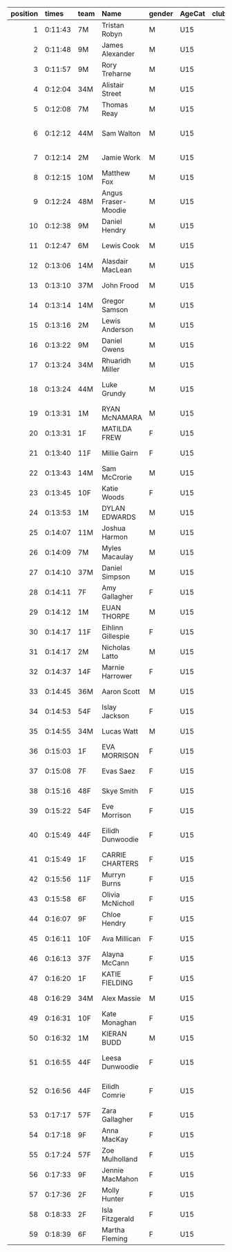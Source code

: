 |   position | times   | team   | Name                | gender   | AgeCat   |   clubnumber | Club name            | Website                                    |
|-----------:|:--------|:-------|:--------------------|:---------|:---------|-------------:|:---------------------|:-------------------------------------------|
|          1 | 0:11:43 | 7M     | Tristan Robyn       | M        | U15      |            7 | Giffnock North AC    | https://www.giffnocknorth.co.uk/           |
|          2 | 0:11:48 | 9M     | James Alexander     | M        | U15      |            9 | Garscube Harriers    | https://www.garscubeharriers.org.uk/       |
|          3 | 0:11:57 | 9M     | Rory Treharne       | M        | U15      |            9 | Garscube Harriers    | https://www.garscubeharriers.org.uk/       |
|          4 | 0:12:04 | 34M    | Alistair Street     | M        | U15      |           34 | Kilbarchan AAC       | https://kilbarchanaac.org.uk/              |
|          5 | 0:12:08 | 7M     | Thomas Reay         | M        | U15      |            7 | Giffnock North AC    | https://www.giffnocknorth.co.uk/           |
|          6 | 0:12:12 | 44M    | Sam Walton          | M        | U15      |           44 | North Ayrshire AAC   | https://naathletics.co.uk/                 |
|          7 | 0:12:14 | 2M     | Jamie Work          | M        | U15      |            2 | Kilmarnock H&AC      | http://www.kilmarnockharriers.com/         |
|          8 | 0:12:15 | 10M    | Matthew Fox         | M        | U15      |           10 | Shettleston Harriers | http://shettlestonharriers.org.uk/         |
|          9 | 0:12:24 | 48M    | Angus Fraser-Moodie | M        | U15      |           48 | Springburn Harriers  | https://www.springburnharriers.co.uk/      |
|         10 | 0:12:38 | 9M     | Daniel Hendry       | M        | U15      |            9 | Garscube Harriers    | https://www.garscubeharriers.org.uk/       |
|         11 | 0:12:47 | 6M     | Lewis Cook          | M        | U15      |            6 | Cambuslang Harriers  | https://cambuslangharriers.org/            |
|         12 | 0:13:06 | 14M    | Alasdair MacLean    | M        | U15      |           14 | Ayr Seaforth AC      | https://www.ayrseaforth.co.uk/             |
|         13 | 0:13:10 | 37M    | John Frood          | M        | U15      |           37 | Law & District AAC   | http://www.lawaac.co.uk/                   |
|         14 | 0:13:14 | 14M    | Gregor Samson       | M        | U15      |           14 | Ayr Seaforth AC      | https://www.ayrseaforth.co.uk/             |
|         15 | 0:13:16 | 2M     | Lewis Anderson      | M        | U15      |            2 | Kilmarnock H&AC      | http://www.kilmarnockharriers.com/         |
|         16 | 0:13:22 | 9M     | Daniel Owens        | M        | U15      |            9 | Garscube Harriers    | https://www.garscubeharriers.org.uk/       |
|         17 | 0:13:24 | 34M    | Rhuaridh Miller     | M        | U15      |           34 | Kilbarchan AAC       | https://kilbarchanaac.org.uk/              |
|         18 | 0:13:24 | 44M    | Luke Grundy         | M        | U15      |           44 | North Ayrshire AAC   | https://naathletics.co.uk/                 |
|         19 | 0:13:31 | 1M     | RYAN McNAMARA       | M        | U15      |            1 | East Kilbride AC     | http://www.ekac.org.uk/                    |
|         20 | 0:13:31 | 1F     | MATILDA FREW        | F        | U15      |            1 | East Kilbride AC     | http://www.ekac.org.uk/                    |
|         21 | 0:13:40 | 11F    | Millie Gairn        | F        | U15      |           11 | Airdrie Harriers     | http://airdrieharriers.org/                |
|         22 | 0:13:43 | 14M    | Sam McCrorie        | M        | U15      |           14 | Ayr Seaforth AC      | https://www.ayrseaforth.co.uk/             |
|         23 | 0:13:45 | 10F    | Katie Woods         | F        | U15      |           10 | Shettleston Harriers | http://shettlestonharriers.org.uk/         |
|         24 | 0:13:53 | 1M     | DYLAN EDWARDS       | M        | U15      |            1 | East Kilbride AC     | http://www.ekac.org.uk/                    |
|         25 | 0:14:07 | 11M    | Joshua Harmon       | M        | U15      |           11 | Airdrie Harriers     | http://airdrieharriers.org/                |
|         26 | 0:14:09 | 7M     | Myles Macaulay      | M        | U15      |            7 | Giffnock North AC    | https://www.giffnocknorth.co.uk/           |
|         27 | 0:14:10 | 37M    | Daniel Simpson      | M        | U15      |           37 | Law & District AAC   | http://www.lawaac.co.uk/                   |
|         28 | 0:14:11 | 7F     | Amy Gallagher       | F        | U15      |            7 | Giffnock North AC    | https://www.giffnocknorth.co.uk/           |
|         29 | 0:14:12 | 1M     | EUAN THORPE         | M        | U15      |            1 | East Kilbride AC     | http://www.ekac.org.uk/                    |
|         30 | 0:14:17 | 11F    | Eihlinn  Gillespie  | F        | U15      |           11 | Airdrie Harriers     | http://airdrieharriers.org/                |
|         31 | 0:14:17 | 2M     | Nicholas Latto      | M        | U15      |            2 | Kilmarnock H&AC      | http://www.kilmarnockharriers.com/         |
|         32 | 0:14:37 | 14F    | Marnie Harrower     | F        | U15      |           14 | Ayr Seaforth AC      | https://www.ayrseaforth.co.uk/             |
|         33 | 0:14:45 | 36M    | Aaron Scott         | M        | U15      |           36 | Larkhall YMCA        | https://www.facebook.com/larkhallharriers/ |
|         34 | 0:14:53 | 54F    | Islay Jackson       | F        | U15      |           54 | VP-Glasgow           | https://www.vp-glasgow.com                 |
|         35 | 0:14:55 | 34M    | Lucas Watt          | M        | U15      |           34 | Kilbarchan AAC       | https://kilbarchanaac.org.uk/              |
|         36 | 0:15:03 | 1F     | EVA MORRISON        | F        | U15      |            1 | East Kilbride AC     | http://www.ekac.org.uk/                    |
|         37 | 0:15:08 | 7F     | Evas Saez           | F        | U15      |            7 | Giffnock North AC    | https://www.giffnocknorth.co.uk/           |
|         38 | 0:15:16 | 48F    | Skye Smith          | F        | U15      |           48 | Springburn Harriers  | https://www.springburnharriers.co.uk/      |
|         39 | 0:15:22 | 54F    | Eve Morrison        | F        | U15      |           54 | VP-Glasgow           | https://www.vp-glasgow.com                 |
|         40 | 0:15:49 | 44F    | Eilidh Dunwoodie    | F        | U15      |           44 | North Ayrshire AAC   | https://naathletics.co.uk/                 |
|         41 | 0:15:49 | 1F     | CARRIE CHARTERS     | F        | U15      |            1 | East Kilbride AC     | http://www.ekac.org.uk/                    |
|         42 | 0:15:56 | 11F    | Murryn Burns        | F        | U15      |           11 | Airdrie Harriers     | http://airdrieharriers.org/                |
|         43 | 0:15:58 | 6F     | Olivia McNicholl    | F        | U15      |            6 | Cambuslang Harriers  | https://cambuslangharriers.org/            |
|         44 | 0:16:07 | 9F     | Chloe Hendry        | F        | U15      |            9 | Garscube Harriers    | https://www.garscubeharriers.org.uk/       |
|         45 | 0:16:11 | 10F    | Ava Millican        | F        | U15      |           10 | Shettleston Harriers | http://shettlestonharriers.org.uk/         |
|         46 | 0:16:13 | 37F    | Alayna McCann       | F        | U15      |           37 | Law & District AAC   | http://www.lawaac.co.uk/                   |
|         47 | 0:16:20 | 1F     | KATIE FIELDING      | F        | U15      |            1 | East Kilbride AC     | http://www.ekac.org.uk/                    |
|         48 | 0:16:29 | 34M    | Alex Massie         | M        | U15      |           34 | Kilbarchan AAC       | https://kilbarchanaac.org.uk/              |
|         49 | 0:16:31 | 10F    | Kate Monaghan       | F        | U15      |           10 | Shettleston Harriers | http://shettlestonharriers.org.uk/         |
|         50 | 0:16:32 | 1M     | KIERAN BUDD         | M        | U15      |            1 | East Kilbride AC     | http://www.ekac.org.uk/                    |
|         51 | 0:16:55 | 44F    | Leesa Dunwoodie     | F        | U15      |           44 | North Ayrshire AAC   | https://naathletics.co.uk/                 |
|         52 | 0:16:56 | 44F    | Eilidh Comrie       | F        | U15      |           44 | North Ayrshire AAC   | https://naathletics.co.uk/                 |
|         53 | 0:17:17 | 57F    | Zara Gallagher      | F        | U15      |           57 | Whitemoss AAC        | https://whitemossaac.co.uk/                |
|         54 | 0:17:18 | 9F     | Anna MacKay         | F        | U15      |            9 | Garscube Harriers    | https://www.garscubeharriers.org.uk/       |
|         55 | 0:17:24 | 57F    | Zoe Mulholland      | F        | U15      |           57 | Whitemoss AAC        | https://whitemossaac.co.uk/                |
|         56 | 0:17:33 | 9F     | Jennie MacMahon     | F        | U15      |            9 | Garscube Harriers    | https://www.garscubeharriers.org.uk/       |
|         57 | 0:17:36 | 2F     | Molly Hunter        | F        | U15      |            2 | Kilmarnock H&AC      | http://www.kilmarnockharriers.com/         |
|         58 | 0:18:33 | 2F     | Isla Fitzgerald     | F        | U15      |            2 | Kilmarnock H&AC      | http://www.kilmarnockharriers.com/         |
|         59 | 0:18:39 | 6F     | Martha Fleming      | F        | U15      |            6 | Cambuslang Harriers  | https://cambuslangharriers.org/            |